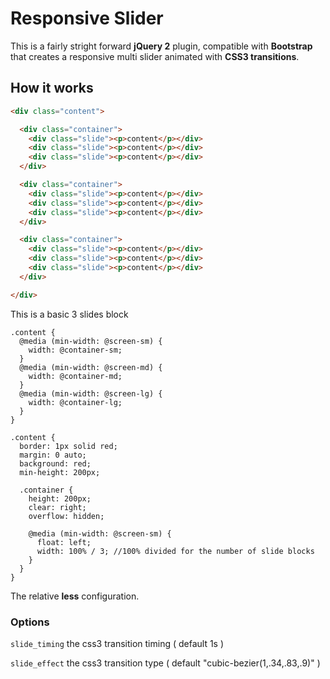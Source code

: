 Responsive Slider
=================

This is a fairly stright forward **jQuery 2** plugin, compatible with **Bootstrap** that creates a responsive multi slider animated with **CSS3 transitions**.

## How it works

``` html
<div class="content">

  <div class="container">
    <div class="slide"><p>content</p></div>
    <div class="slide"><p>content</p></div>
    <div class="slide"><p>content</p></div>
  </div>

  <div class="container">
    <div class="slide"><p>content</p></div>
    <div class="slide"><p>content</p></div>
    <div class="slide"><p>content</p></div>
  </div>

  <div class="container">
    <div class="slide"><p>content</p></div>
    <div class="slide"><p>content</p></div>
    <div class="slide"><p>content</p></div>
  </div>

</div>
```

This is a basic 3 slides block

```less
.content {
  @media (min-width: @screen-sm) {
    width: @container-sm;
  }
  @media (min-width: @screen-md) {
    width: @container-md;
  }
  @media (min-width: @screen-lg) {
    width: @container-lg;
  }
}

.content {
  border: 1px solid red;
  margin: 0 auto;
  background: red;
  min-height: 200px;

  .container {
    height: 200px;
    clear: right;
    overflow: hidden;

    @media (min-width: @screen-sm) {
      float: left;
      width: 100% / 3; //100% divided for the number of slide blocks
    }
  }
}
```

The relative **less** configuration.

### Options

`slide_timing` the css3 transition timing ( default 1s )

`slide_effect` the css3 transition type ( default "cubic-bezier(1,.34,.83,.9)" )
